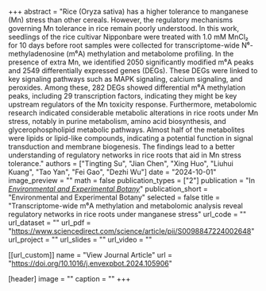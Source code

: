 +++
abstract = "Rice (Oryza sativa) has a higher tolerance to manganese (Mn) stress than other cereals. However, the regulatory mechanisms governing Mn tolerance in rice remain poorly understood. In this work, seedlings of the rice cultivar Nipponbare were treated with 1.0 mM MnCl₂ for 10 days before root samples were collected for transcriptome-wide N⁶-methyladenosine (m⁶A) methylation and metabolome profiling. In the presence of extra Mn, we identified 2050 significantly modified m⁶A peaks and 2549 differentially expressed genes (DEGs). These DEGs were linked to key signaling pathways such as MAPK signaling, calcium signaling, and peroxides. Among these, 282 DEGs showed differential m⁶A methylation peaks, including 29 transcription factors, indicating they might be key upstream regulators of the Mn toxicity response. Furthermore, metabolomic research indicated considerable metabolic alterations in rice roots under Mn stress, notably in purine metabolism, amino acid biosynthesis, and glycerophospholipid metabolic pathways. Almost half of the metabolites were lipids or lipid-like compounds, indicating a potential function in signal transduction and membrane biogenesis. The findings lead to a better understanding of regulatory networks in rice roots that aid in Mn stress tolerance."
authors = ["Tingting Su", "Jian Chen", "Xing Huo", "Liuhui Kuang", "Tao Yan", "Fei Gao", "Dezhi Wu"]
date = "2024-10-01"
image_preview = ""
math = false
publication_types = ["2"]
publication = "In [*Environmental and Experimental Botany*](https://doi.org/10.1016/j.envexpbot.2024.105906)"
publication_short = "Environmental and Experimental Botany"
selected = false
title = "Transcriptome-wide m⁶A methylation and metabolomic analysis reveal regulatory networks in rice roots under manganese stress"
url_code = ""
url_dataset = ""
url_pdf = "https://www.sciencedirect.com/science/article/pii/S0098847224002648"
url_project = ""
url_slides = ""
url_video = ""

[[url_custom]]
name = "View Journal Article"
url = "https://doi.org/10.1016/j.envexpbot.2024.105906"

[header]
image = ""
caption = ""
+++